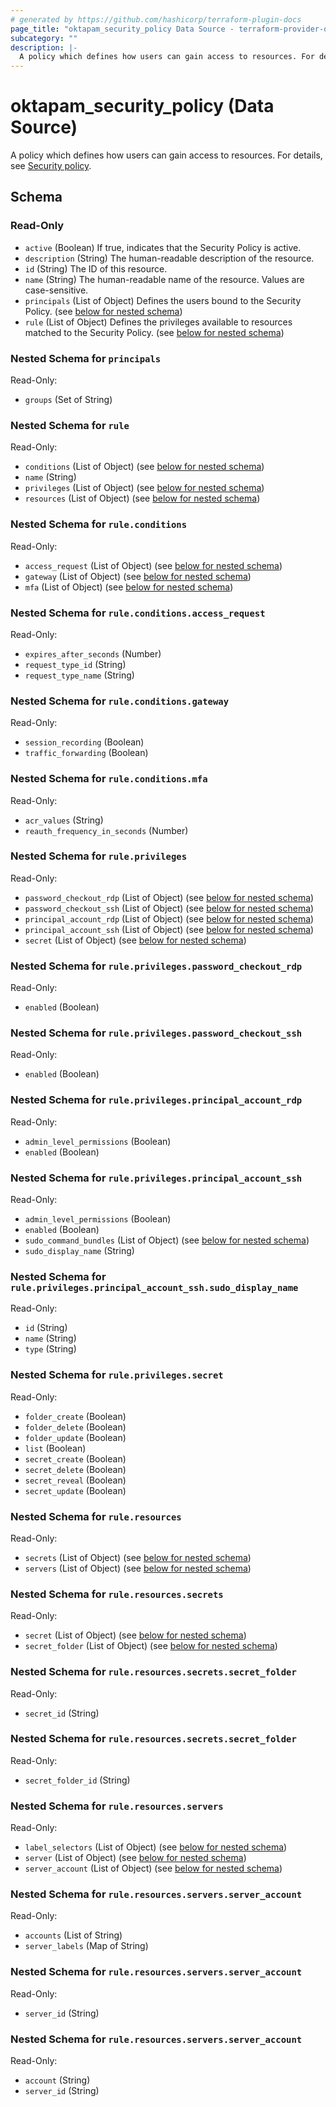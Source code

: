 ```yaml
---
# generated by https://github.com/hashicorp/terraform-plugin-docs
page_title: "oktapam_security_policy Data Source - terraform-provider-oktapam"
subcategory: ""
description: |-
  A policy which defines how users can gain access to resources. For details, see Security policy https://help.okta.com/okta_help.htm?type=oie&id=ext-pam-policy.
---
```


# oktapam_security_policy (Data Source)

A policy which defines how users can gain access to resources. For details, see [Security policy](https://help.okta.com/okta_help.htm?type=oie&id=ext-pam-policy).



<!-- schema generated by tfplugindocs -->
## Schema

### Read-Only

- `active` (Boolean) If true, indicates that the Security Policy is active.
- `description` (String) The human-readable description of the resource.
- `id` (String) The ID of this resource.
- `name` (String) The human-readable name of the resource. Values are case-sensitive.
- `principals` (List of Object) Defines the users bound to the Security Policy. (see [below for nested schema](#nestedatt--principals))
- `rule` (List of Object) Defines the privileges available to resources matched to the Security Policy. (see [below for nested schema](#nestedatt--rule))

<a id="nestedatt--principals"></a>
### Nested Schema for `principals`

Read-Only:

- `groups` (Set of String)


<a id="nestedatt--rule"></a>
### Nested Schema for `rule`

Read-Only:

- `conditions` (List of Object) (see [below for nested schema](#nestedobjatt--rule--conditions))
- `name` (String)
- `privileges` (List of Object) (see [below for nested schema](#nestedobjatt--rule--privileges))
- `resources` (List of Object) (see [below for nested schema](#nestedobjatt--rule--resources))

<a id="nestedobjatt--rule--conditions"></a>
### Nested Schema for `rule.conditions`

Read-Only:

- `access_request` (List of Object) (see [below for nested schema](#nestedobjatt--rule--conditions--access_request))
- `gateway` (List of Object) (see [below for nested schema](#nestedobjatt--rule--conditions--gateway))
- `mfa` (List of Object) (see [below for nested schema](#nestedobjatt--rule--conditions--mfa))

<a id="nestedobjatt--rule--conditions--access_request"></a>
### Nested Schema for `rule.conditions.access_request`

Read-Only:

- `expires_after_seconds` (Number)
- `request_type_id` (String)
- `request_type_name` (String)


<a id="nestedobjatt--rule--conditions--gateway"></a>
### Nested Schema for `rule.conditions.gateway`

Read-Only:

- `session_recording` (Boolean)
- `traffic_forwarding` (Boolean)


<a id="nestedobjatt--rule--conditions--mfa"></a>
### Nested Schema for `rule.conditions.mfa`

Read-Only:

- `acr_values` (String)
- `reauth_frequency_in_seconds` (Number)



<a id="nestedobjatt--rule--privileges"></a>
### Nested Schema for `rule.privileges`

Read-Only:

- `password_checkout_rdp` (List of Object) (see [below for nested schema](#nestedobjatt--rule--privileges--password_checkout_rdp))
- `password_checkout_ssh` (List of Object) (see [below for nested schema](#nestedobjatt--rule--privileges--password_checkout_ssh))
- `principal_account_rdp` (List of Object) (see [below for nested schema](#nestedobjatt--rule--privileges--principal_account_rdp))
- `principal_account_ssh` (List of Object) (see [below for nested schema](#nestedobjatt--rule--privileges--principal_account_ssh))
- `secret` (List of Object) (see [below for nested schema](#nestedobjatt--rule--privileges--secret))

<a id="nestedobjatt--rule--privileges--password_checkout_rdp"></a>
### Nested Schema for `rule.privileges.password_checkout_rdp`

Read-Only:

- `enabled` (Boolean)


<a id="nestedobjatt--rule--privileges--password_checkout_ssh"></a>
### Nested Schema for `rule.privileges.password_checkout_ssh`

Read-Only:

- `enabled` (Boolean)


<a id="nestedobjatt--rule--privileges--principal_account_rdp"></a>
### Nested Schema for `rule.privileges.principal_account_rdp`

Read-Only:

- `admin_level_permissions` (Boolean)
- `enabled` (Boolean)


<a id="nestedobjatt--rule--privileges--principal_account_ssh"></a>
### Nested Schema for `rule.privileges.principal_account_ssh`

Read-Only:

- `admin_level_permissions` (Boolean)
- `enabled` (Boolean)
- `sudo_command_bundles` (List of Object) (see [below for nested schema](#nestedobjatt--rule--privileges--principal_account_ssh--sudo_command_bundles))
- `sudo_display_name` (String)

<a id="nestedobjatt--rule--privileges--principal_account_ssh--sudo_command_bundles"></a>
### Nested Schema for `rule.privileges.principal_account_ssh.sudo_display_name`

Read-Only:

- `id` (String)
- `name` (String)
- `type` (String)



<a id="nestedobjatt--rule--privileges--secret"></a>
### Nested Schema for `rule.privileges.secret`

Read-Only:

- `folder_create` (Boolean)
- `folder_delete` (Boolean)
- `folder_update` (Boolean)
- `list` (Boolean)
- `secret_create` (Boolean)
- `secret_delete` (Boolean)
- `secret_reveal` (Boolean)
- `secret_update` (Boolean)



<a id="nestedobjatt--rule--resources"></a>
### Nested Schema for `rule.resources`

Read-Only:

- `secrets` (List of Object) (see [below for nested schema](#nestedobjatt--rule--resources--secrets))
- `servers` (List of Object) (see [below for nested schema](#nestedobjatt--rule--resources--servers))

<a id="nestedobjatt--rule--resources--secrets"></a>
### Nested Schema for `rule.resources.secrets`

Read-Only:

- `secret` (List of Object) (see [below for nested schema](#nestedobjatt--rule--resources--secrets--secret))
- `secret_folder` (List of Object) (see [below for nested schema](#nestedobjatt--rule--resources--secrets--secret_folder))

<a id="nestedobjatt--rule--resources--secrets--secret"></a>
### Nested Schema for `rule.resources.secrets.secret_folder`

Read-Only:

- `secret_id` (String)


<a id="nestedobjatt--rule--resources--secrets--secret_folder"></a>
### Nested Schema for `rule.resources.secrets.secret_folder`

Read-Only:

- `secret_folder_id` (String)



<a id="nestedobjatt--rule--resources--servers"></a>
### Nested Schema for `rule.resources.servers`

Read-Only:

- `label_selectors` (List of Object) (see [below for nested schema](#nestedobjatt--rule--resources--servers--label_selectors))
- `server` (List of Object) (see [below for nested schema](#nestedobjatt--rule--resources--servers--server))
- `server_account` (List of Object) (see [below for nested schema](#nestedobjatt--rule--resources--servers--server_account))

<a id="nestedobjatt--rule--resources--servers--label_selectors"></a>
### Nested Schema for `rule.resources.servers.server_account`

Read-Only:

- `accounts` (List of String)
- `server_labels` (Map of String)


<a id="nestedobjatt--rule--resources--servers--server"></a>
### Nested Schema for `rule.resources.servers.server_account`

Read-Only:

- `server_id` (String)


<a id="nestedobjatt--rule--resources--servers--server_account"></a>
### Nested Schema for `rule.resources.servers.server_account`

Read-Only:

- `account` (String)
- `server_id` (String)


